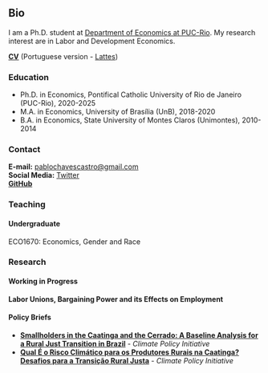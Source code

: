 ## Bio

I am a Ph.D. student at <a href="http://www.econ.puc-rio.br/en" target="_blank">Department of Economics at PUC-Rio</a>. My research interest are in Labor and Development Economics.

**<a href="https://www.dropbox.com/scl/fi/q9ben7nhe8luqwobxcj8e/CV.pdf?rlkey=518pc83livpmy22f4kvkvhc2s&e=1&dl=0" target="_blank">CV</a>** (Portuguese version - <a href="http://lattes.cnpq.br/6714842522157255" target="_blank">Lattes</a>)

### Education

- Ph.D. in Economics, Pontifical Catholic University of Rio de Janeiro (PUC-Rio), 2020-2025
- M.A. in Economics, University of Brasília (UnB), 2018-2020
- B.A. in Economics, State University of Montes Claros (Unimontes), 2010-2014

### Contact

**E-mail:** pablochavescastro@gmail.com  
**Social Media:** <a href="https://twitter.com/tadeuccastro" target="_blank">Twitter</a>    
**<a href="https://github.com/pablotadeu" target="_blank">GitHub</a>**

### Teaching

#### Undergraduate
ECO1670: Economics, Gender and Race

### Research
#### Working in Progress

**Labor Unions, Bargaining Power and its Effects on Employment**

#### Policy Briefs
- **<a href="https://www.climatepolicyinitiative.org/wp-content/uploads/2023/02/Smallholders-in-the-Caatinga-and-the-Cerrado.pdf" target="_blank">Smallholders in the Caatinga and the Cerrado: A Baseline Analysis for a Rural Just Transition in Brazil</a>** - *Climate Policy Initiative*
- **<a href="https://www.climatepolicyinitiative.org/wp-content/uploads/2023/08/Climate-Risk-in-the-Caatinga.pdf" target="_blank">Qual É o Risco Climático para os Produtores Rurais na Caatinga? Desafios para a Transição Rural Justa</a>** - *Climate Policy Initiative*

